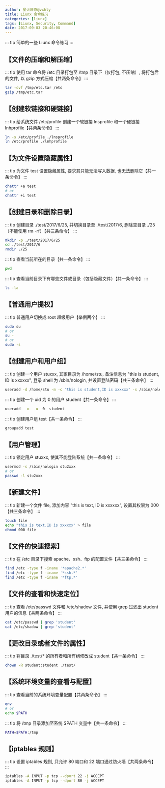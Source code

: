 ```yaml
---
author: 星火燎原@vxhly
title: Liunx 命令练习
categories: [liunx]
tags: [Liunx, Security, Command]
date: 2017-09-03 20:46:08
---
```


::: tip
简单的一些 Liunx 命令练习
:::
<!-- more -->

## 【文件的压缩和解压缩】

::: tip
使用 tar 命令将 /etc 目录打包至 /tmp 目录下（仅打包, 不压缩）, 将打包后的文件, 以 gzip 方式压缩【共两条命令】
:::

``` bash
tar -cvf /tmp/etc.tar /etc
gzip /tmp/etc.tar
```

## 【创建软链接和硬链接】

::: tip
给系统文件 /etc/profile 创建一个软链接 lnsprofile 和一个硬链接 lnhprofile【共两条命令】
:::

``` bash
ln -s /etc/profile ./lnsprofile
ln /etc/profile ./lnhprofile
```

## 【为文件设置隐藏属性】

::: tip
为文件 test 设置隐藏属性, 要求其只能无法写入数据, 也无法删除它【共一条命令】
:::

``` bash
chattr +a test
# or
chattr +i test
```

## 【创建目录和删除目录】

::: tip
创建目录 ./test/2017/6/25, 并切换目录至 ./test/2017/6, 删除空目录 ./25（不能使用 rm -rf）【共三条命令】
:::

``` bash
mkdir -p ./test/2017/6/25
cd ./test/2017/6
rmdir ./25
```

::: tip
查看当前所在的目录【共一条命令】
:::

``` bash
pwd
```

::: tip
查看当前目录下有哪些文件或目录（包括隐藏文件）【共一条命令】
:::

``` bash
ls -la
```

## 【普通用户提权】

::: tip
普通用户切换成 root 超级用户【举例两个】
:::

``` bash
sudo su
# or
su -
# or
sudo -s
```

## 【创建用户和用户组】

::: tip
创建一个用户 stuxxx, 其家目录为 /home/stu, 备注信息为 "this is student, ID is xxxxxx", 登录 shell 为 /sbin/nologin, 并设置登陆密码【共三条命令】
:::

``` bash
useradd -d /home/stu -m -c "this is student,ID is xxxxxx" -s /sbin/nologin -p "" stuxxx
```

::: tip
创建一个 uid 为 0 的用户 student【共一条命令】
:::

``` bash
useradd  -o  -u  0  student
```

::: tip
创建用户组 test【共一条命令】
:::

``` bash
groupadd test
```

## 【用户管理】

::: tip
锁定用户 stuxxx, 使其不能登陆系统【共一条命令】
:::

``` bash
usermod -s /sbin/nologin stu2xxx
# or
passwd -l stu2xxx
```

## 【新建文件】

::: tip
新建一个文件 file, 添加内容 "this is text, ID is xxxxxx", 设置其权限为 000【共三条命令】
:::

``` bash
touch file
echo "this is text,ID is xxxxxx" > file
chmod 000 file
```

## 【文件的快速搜索】

::: tip
在 /etc 目录下搜索 apache、ssh、ftp 的配置文件【共三条命令】
:::

``` bash
find /etc -type f -iname '*apache2.*'
find /etc -type f -iname '*ssh.*'
find /etc -type f -iname '*ftp.*'
```

## 【文件的查看和快速定位】

::: tip
查看 /etc/passwd 文件和 /etc/shadow 文件, 并使用 grep 过滤出 student 用户的信息【共两条命令】
:::

``` bash
cat /etc/passwd | grep 'student'
cat /etc/shadow | grep 'student'
```

## 【更改目录或者文件的属性】

::: tip
将目录 ./test/* 的所有者和所有组修改成 student【共一条命令】
:::

``` bash
chown -R student:student ./test/
```

## 【系统环境变量的查看与配置】

::: tip
查看当前的系统环境变量配置【共两条命令】
:::

``` bash
env
# or
echo $PATH
```

::: tip
将 /tmp 目录添加至系统 $PATH 变量中【共一条命令】
:::

``` bash
PATH=$PATH:/tmp
```

## 【iptables 规则】

::: tip
设置 iptables 规则, 只允许 80 端口和 22 端口通过防火墙【共两条命令】
:::

``` bash
iptables -A INPUT -p tcp --dport 22 -j ACCEPT
iptables -A INPUT -p tcp --dport 80 -j ACCEPT
```


